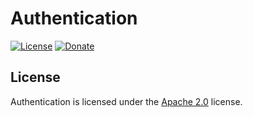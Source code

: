 # Authentication

[![License](https://lxgaming.github.io/images/badge/License-Apache%202.0-blue.svg)](https://www.apache.org/licenses/LICENSE-2.0)
[![Donate](https://lxgaming.github.io/images/badge/Paypal-donate-yellow.svg)](https://www.paypal.com/cgi-bin/webscr?cmd=_s-xclick&hosted_button_id=TVT5B45AHNP9J)

## License
Authentication is licensed under the [Apache 2.0](https://www.apache.org/licenses/LICENSE-2.0) license.
